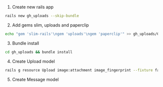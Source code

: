 
1. Create new rails app
```sh
rails new gh_uploads --skip-bundle
```

2. Add gems slim, uploads and paperclip
```sh
echo "gem 'slim-rails'\ngem 'uploads'\ngem 'paperclip'" >> gh_uploads/Gemfile
```

3. Bundle install
```sh
cd gh_uploads && bundle install
```

4. Create Upload model
```sh
rails g resource Upload image:attachment image_fingerprint --fixture false && rake db:migrate
```

5. Create Message model


